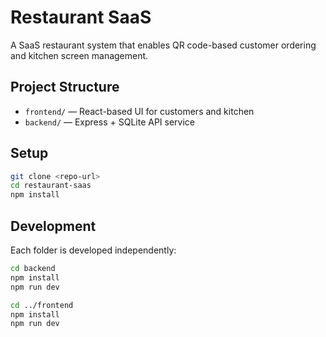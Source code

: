# Restaurant SaaS

A SaaS restaurant system that enables QR code-based customer ordering and kitchen screen management.

## Project Structure

- `frontend/` — React-based UI for customers and kitchen
- `backend/` — Express + SQLite API service

## Setup

```bash
git clone <repo-url>
cd restaurant-saas
npm install
```

## Development

Each folder is developed independently:

```bash
cd backend
npm install
npm run dev

cd ../frontend
npm install
npm run dev
```
